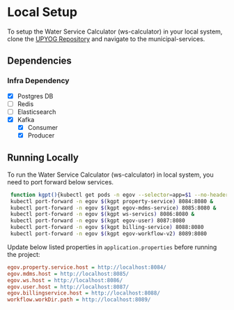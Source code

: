 # Local Setup

To setup the Water Service Calculator (ws-calculator) in your local system, clone the [UPYOG Repository](https://github.com/upyog/UPYOG) and navigate to the municipal-services.

## Dependencies

### Infra Dependency

- [x] Postgres DB
- [ ] Redis
- [ ] Elasticsearch
- [x] Kafka
  - [x] Consumer
  - [x] Producer

## Running Locally

To run the Water Service Calculator (ws-calculator) in local system, you need to port forward below services.

```bash
 function kgpt(){kubectl get pods -n egov --selector=app=$1 --no-headers=true | head -n1 | awk '{print $1}'}
 kubectl port-forward -n egov $(kgpt property-service) 8084:8080 &
 kubectl port-forward -n egov $(kgpt egov-mdms-service) 8085:8080 &
 kubectl port-forward -n egov $(kgpt ws-servics) 8086:8080 &
 kubectl port-forward -n egov $(kgpt egov-user) 8087:8080
 kubectl port-forward -n egov $(kgpt billing-service) 8088:8080
 kubectl port-forward -n egov $(kgpt egov-workflow-v2) 8089:8080
``` 

Update below listed properties in `application.properties` before running the project:

```ini
egov.property.service.host = http://localhost:8084/
egov.mdms.host = http://localhost:8085/
egov.ws.host = http://localhost:8086/
egov.user.host = http://localhost:8087/
egov.billingservice.host = http://localhost:8088/
workflow.workDir.path = http://localhost:8089/
```
